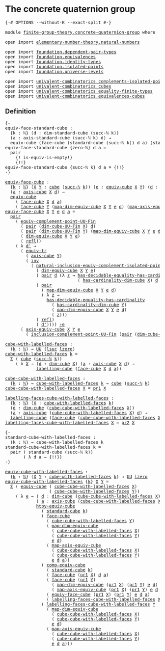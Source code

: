 # The concrete quaternion group

<pre class="Agda"><a id="42" class="Symbol">{-#</a> <a id="46" class="Keyword">OPTIONS</a> <a id="54" class="Pragma">--without-K</a> <a id="66" class="Pragma">--exact-split</a> <a id="80" class="Symbol">#-}</a>

<a id="85" class="Keyword">module</a> <a id="92" href="finite-group-theory.concrete-quaternion-group.html" class="Module">finite-group-theory.concrete-quaternion-group</a> <a id="138" class="Keyword">where</a>

<a id="145" class="Keyword">open</a> <a id="150" class="Keyword">import</a> <a id="157" href="elementary-number-theory.natural-numbers.html" class="Module">elementary-number-theory.natural-numbers</a>

<a id="199" class="Keyword">open</a> <a id="204" class="Keyword">import</a> <a id="211" href="foundation.dependent-pair-types.html" class="Module">foundation.dependent-pair-types</a>
<a id="243" class="Keyword">open</a> <a id="248" class="Keyword">import</a> <a id="255" href="foundation.equivalences.html" class="Module">foundation.equivalences</a>
<a id="279" class="Keyword">open</a> <a id="284" class="Keyword">import</a> <a id="291" href="foundation.identity-types.html" class="Module">foundation.identity-types</a>
<a id="317" class="Keyword">open</a> <a id="322" class="Keyword">import</a> <a id="329" href="foundation.isolated-points.html" class="Module">foundation.isolated-points</a>
<a id="356" class="Keyword">open</a> <a id="361" class="Keyword">import</a> <a id="368" href="foundation.universe-levels.html" class="Module">foundation.universe-levels</a>

<a id="396" class="Keyword">open</a> <a id="401" class="Keyword">import</a> <a id="408" href="univalent-combinatorics.complements-isolated-points.html" class="Module">univalent-combinatorics.complements-isolated-points</a>
<a id="460" class="Keyword">open</a> <a id="465" class="Keyword">import</a> <a id="472" href="univalent-combinatorics.cubes.html" class="Module">univalent-combinatorics.cubes</a>
<a id="502" class="Keyword">open</a> <a id="507" class="Keyword">import</a> <a id="514" href="univalent-combinatorics.equality-finite-types.html" class="Module">univalent-combinatorics.equality-finite-types</a>
<a id="560" class="Keyword">open</a> <a id="565" class="Keyword">import</a> <a id="572" href="univalent-combinatorics.equivalences-cubes.html" class="Module">univalent-combinatorics.equivalences-cubes</a>
</pre>
## Definition

<pre class="Agda"><a id="643" class="Comment">{-
equiv-face-standard-cube :
  {k : ℕ} (d : dim-standard-cube (succ-ℕ k))
  (a : axis-standard-cube (succ-ℕ k) d) →
  equiv-cube (face-cube (standard-cube (succ-ℕ k)) d a) (standard-cube k)
equiv-face-standard-cube {zero-ℕ} d a =
  pair
    {! is-equiv-is-empty!}
    {!!}
equiv-face-standard-cube {succ-ℕ k} d a = {!!}
-}</a>

<a id="equiv-face-cube"></a><a id="968" href="finite-group-theory.concrete-quaternion-group.html#968" class="Function">equiv-face-cube</a> <a id="984" class="Symbol">:</a>
  <a id="988" class="Symbol">{</a><a id="989" href="finite-group-theory.concrete-quaternion-group.html#989" class="Bound">k</a> <a id="991" class="Symbol">:</a> <a id="993" href="elementary-number-theory.natural-numbers.html#1444" class="Datatype">ℕ</a><a id="994" class="Symbol">}</a> <a id="996" class="Symbol">(</a><a id="997" href="finite-group-theory.concrete-quaternion-group.html#997" class="Bound">X</a> <a id="999" href="finite-group-theory.concrete-quaternion-group.html#999" class="Bound">Y</a> <a id="1001" class="Symbol">:</a> <a id="1003" href="univalent-combinatorics.cubes.html#715" class="Function">cube</a> <a id="1008" class="Symbol">(</a><a id="1009" href="elementary-number-theory.natural-numbers.html#1478" class="InductiveConstructor">succ-ℕ</a> <a id="1016" href="finite-group-theory.concrete-quaternion-group.html#989" class="Bound">k</a><a id="1017" class="Symbol">))</a> <a id="1020" class="Symbol">(</a><a id="1021" href="finite-group-theory.concrete-quaternion-group.html#1021" class="Bound">e</a> <a id="1023" class="Symbol">:</a> <a id="1025" href="univalent-combinatorics.equivalences-cubes.html#1325" class="Function">equiv-cube</a> <a id="1036" href="finite-group-theory.concrete-quaternion-group.html#997" class="Bound">X</a> <a id="1038" href="finite-group-theory.concrete-quaternion-group.html#999" class="Bound">Y</a><a id="1039" class="Symbol">)</a> <a id="1041" class="Symbol">(</a><a id="1042" href="finite-group-theory.concrete-quaternion-group.html#1042" class="Bound">d</a> <a id="1044" class="Symbol">:</a> <a id="1046" href="univalent-combinatorics.cubes.html#875" class="Function">dim-cube</a> <a id="1055" href="finite-group-theory.concrete-quaternion-group.html#997" class="Bound">X</a><a id="1056" class="Symbol">)</a>
  <a id="1060" class="Symbol">(</a><a id="1061" href="finite-group-theory.concrete-quaternion-group.html#1061" class="Bound">a</a> <a id="1063" class="Symbol">:</a> <a id="1065" href="univalent-combinatorics.cubes.html#1524" class="Function">axis-cube</a> <a id="1075" href="finite-group-theory.concrete-quaternion-group.html#997" class="Bound">X</a> <a id="1077" href="finite-group-theory.concrete-quaternion-group.html#1042" class="Bound">d</a><a id="1078" class="Symbol">)</a> <a id="1080" class="Symbol">→</a>
  <a id="1084" href="univalent-combinatorics.equivalences-cubes.html#1325" class="Function">equiv-cube</a>
    <a id="1099" class="Symbol">(</a> <a id="1101" href="univalent-combinatorics.cubes.html#3241" class="Function">face-cube</a> <a id="1111" href="finite-group-theory.concrete-quaternion-group.html#997" class="Bound">X</a> <a id="1113" href="finite-group-theory.concrete-quaternion-group.html#1042" class="Bound">d</a> <a id="1115" href="finite-group-theory.concrete-quaternion-group.html#1061" class="Bound">a</a><a id="1116" class="Symbol">)</a>
    <a id="1122" class="Symbol">(</a> <a id="1124" href="univalent-combinatorics.cubes.html#3241" class="Function">face-cube</a> <a id="1134" href="finite-group-theory.concrete-quaternion-group.html#999" class="Bound">Y</a> <a id="1136" class="Symbol">(</a><a id="1137" href="univalent-combinatorics.equivalences-cubes.html#1627" class="Function">map-dim-equiv-cube</a> <a id="1156" href="finite-group-theory.concrete-quaternion-group.html#997" class="Bound">X</a> <a id="1158" href="finite-group-theory.concrete-quaternion-group.html#999" class="Bound">Y</a> <a id="1160" href="finite-group-theory.concrete-quaternion-group.html#1021" class="Bound">e</a> <a id="1162" href="finite-group-theory.concrete-quaternion-group.html#1042" class="Bound">d</a><a id="1163" class="Symbol">)</a> <a id="1165" class="Symbol">(</a><a id="1166" href="univalent-combinatorics.equivalences-cubes.html#1950" class="Function">map-axis-equiv-cube</a> <a id="1186" href="finite-group-theory.concrete-quaternion-group.html#997" class="Bound">X</a> <a id="1188" href="finite-group-theory.concrete-quaternion-group.html#999" class="Bound">Y</a> <a id="1190" href="finite-group-theory.concrete-quaternion-group.html#1021" class="Bound">e</a> <a id="1192" href="finite-group-theory.concrete-quaternion-group.html#1042" class="Bound">d</a> <a id="1194" href="finite-group-theory.concrete-quaternion-group.html#1061" class="Bound">a</a><a id="1195" class="Symbol">))</a>
<a id="1198" href="finite-group-theory.concrete-quaternion-group.html#968" class="Function">equiv-face-cube</a> <a id="1214" href="finite-group-theory.concrete-quaternion-group.html#1214" class="Bound">X</a> <a id="1216" href="finite-group-theory.concrete-quaternion-group.html#1216" class="Bound">Y</a> <a id="1218" href="finite-group-theory.concrete-quaternion-group.html#1218" class="Bound">e</a> <a id="1220" href="finite-group-theory.concrete-quaternion-group.html#1220" class="Bound">d</a> <a id="1222" href="finite-group-theory.concrete-quaternion-group.html#1222" class="Bound">a</a> <a id="1224" class="Symbol">=</a>
  <a id="1228" href="foundation-core.dependent-pair-types.html#575" class="InductiveConstructor">pair</a>
    <a id="1237" class="Symbol">(</a> <a id="1239" href="univalent-combinatorics.complements-isolated-points.html#5768" class="Function">equiv-complement-point-UU-Fin</a>
      <a id="1275" class="Symbol">(</a> <a id="1277" href="foundation-core.dependent-pair-types.html#575" class="InductiveConstructor">pair</a> <a id="1282" class="Symbol">(</a><a id="1283" href="univalent-combinatorics.cubes.html#798" class="Function">dim-cube-UU-Fin</a> <a id="1299" href="finite-group-theory.concrete-quaternion-group.html#1214" class="Bound">X</a><a id="1300" class="Symbol">)</a> <a id="1302" href="finite-group-theory.concrete-quaternion-group.html#1220" class="Bound">d</a><a id="1303" class="Symbol">)</a>
      <a id="1311" class="Symbol">(</a> <a id="1313" href="foundation-core.dependent-pair-types.html#575" class="InductiveConstructor">pair</a> <a id="1318" class="Symbol">(</a><a id="1319" href="univalent-combinatorics.cubes.html#798" class="Function">dim-cube-UU-Fin</a> <a id="1335" href="finite-group-theory.concrete-quaternion-group.html#1216" class="Bound">Y</a><a id="1336" class="Symbol">)</a> <a id="1338" class="Symbol">(</a><a id="1339" href="univalent-combinatorics.equivalences-cubes.html#1627" class="Function">map-dim-equiv-cube</a> <a id="1358" href="finite-group-theory.concrete-quaternion-group.html#1214" class="Bound">X</a> <a id="1360" href="finite-group-theory.concrete-quaternion-group.html#1216" class="Bound">Y</a> <a id="1362" href="finite-group-theory.concrete-quaternion-group.html#1218" class="Bound">e</a> <a id="1364" href="finite-group-theory.concrete-quaternion-group.html#1220" class="Bound">d</a><a id="1365" class="Symbol">))</a>
      <a id="1374" class="Symbol">(</a> <a id="1376" href="univalent-combinatorics.equivalences-cubes.html#1512" class="Function">dim-equiv-cube</a> <a id="1391" href="finite-group-theory.concrete-quaternion-group.html#1214" class="Bound">X</a> <a id="1393" href="finite-group-theory.concrete-quaternion-group.html#1216" class="Bound">Y</a> <a id="1395" href="finite-group-theory.concrete-quaternion-group.html#1218" class="Bound">e</a><a id="1396" class="Symbol">)</a>
      <a id="1404" class="Symbol">(</a> <a id="1406" href="foundation-core.identity-types.html#1807" class="InductiveConstructor">refl</a><a id="1410" class="Symbol">))</a>
    <a id="1417" class="Symbol">(</a> <a id="1419" class="Symbol">λ</a> <a id="1421" href="finite-group-theory.concrete-quaternion-group.html#1421" class="Bound">d&#39;</a> <a id="1424" class="Symbol">→</a>
      <a id="1432" class="Symbol">(</a> <a id="1434" href="foundation.identity-types.html#3840" class="Function">equiv-tr</a>
        <a id="1451" class="Symbol">(</a> <a id="1453" href="univalent-combinatorics.cubes.html#1524" class="Function">axis-cube</a> <a id="1463" href="finite-group-theory.concrete-quaternion-group.html#1216" class="Bound">Y</a><a id="1464" class="Symbol">)</a>
        <a id="1474" class="Symbol">(</a> <a id="1476" href="foundation-core.identity-types.html#2716" class="Function">inv</a>
          <a id="1490" class="Symbol">(</a> <a id="1492" href="foundation.isolated-points.html#12625" class="Function">natural-inclusion-equiv-complement-isolated-point</a>
            <a id="1554" class="Symbol">(</a> <a id="1556" href="univalent-combinatorics.equivalences-cubes.html#1512" class="Function">dim-equiv-cube</a> <a id="1571" href="finite-group-theory.concrete-quaternion-group.html#1214" class="Bound">X</a> <a id="1573" href="finite-group-theory.concrete-quaternion-group.html#1216" class="Bound">Y</a> <a id="1575" href="finite-group-theory.concrete-quaternion-group.html#1218" class="Bound">e</a><a id="1576" class="Symbol">)</a>
            <a id="1590" class="Symbol">(</a> <a id="1592" href="foundation-core.dependent-pair-types.html#575" class="InductiveConstructor">pair</a> <a id="1597" href="finite-group-theory.concrete-quaternion-group.html#1220" class="Bound">d</a> <a id="1599" class="Symbol">(λ</a> <a id="1602" href="finite-group-theory.concrete-quaternion-group.html#1602" class="Bound">z</a> <a id="1604" class="Symbol">→</a> <a id="1606" href="univalent-combinatorics.equality-finite-types.html#2901" class="Function">has-decidable-equality-has-cardinality</a>
                            <a id="1673" class="Symbol">(</a> <a id="1675" href="univalent-combinatorics.cubes.html#960" class="Function">has-cardinality-dim-cube</a> <a id="1700" href="finite-group-theory.concrete-quaternion-group.html#1214" class="Bound">X</a><a id="1701" class="Symbol">)</a> <a id="1703" href="finite-group-theory.concrete-quaternion-group.html#1220" class="Bound">d</a> <a id="1705" href="finite-group-theory.concrete-quaternion-group.html#1602" class="Bound">z</a><a id="1706" class="Symbol">))</a>
            <a id="1721" class="Symbol">(</a> <a id="1723" href="foundation-core.dependent-pair-types.html#575" class="InductiveConstructor">pair</a>
              <a id="1742" class="Symbol">(</a> <a id="1744" href="univalent-combinatorics.equivalences-cubes.html#1627" class="Function">map-dim-equiv-cube</a> <a id="1763" href="finite-group-theory.concrete-quaternion-group.html#1214" class="Bound">X</a> <a id="1765" href="finite-group-theory.concrete-quaternion-group.html#1216" class="Bound">Y</a> <a id="1767" href="finite-group-theory.concrete-quaternion-group.html#1218" class="Bound">e</a> <a id="1769" href="finite-group-theory.concrete-quaternion-group.html#1220" class="Bound">d</a><a id="1770" class="Symbol">)</a>
              <a id="1786" class="Symbol">(</a> <a id="1788" class="Symbol">λ</a> <a id="1790" href="finite-group-theory.concrete-quaternion-group.html#1790" class="Bound">z</a> <a id="1792" class="Symbol">→</a>
                <a id="1810" href="univalent-combinatorics.equality-finite-types.html#2901" class="Function">has-decidable-equality-has-cardinality</a>
                  <a id="1867" class="Symbol">(</a> <a id="1869" href="univalent-combinatorics.cubes.html#960" class="Function">has-cardinality-dim-cube</a> <a id="1894" href="finite-group-theory.concrete-quaternion-group.html#1216" class="Bound">Y</a><a id="1895" class="Symbol">)</a>
                  <a id="1915" class="Symbol">(</a> <a id="1917" href="univalent-combinatorics.equivalences-cubes.html#1627" class="Function">map-dim-equiv-cube</a> <a id="1936" href="finite-group-theory.concrete-quaternion-group.html#1214" class="Bound">X</a> <a id="1938" href="finite-group-theory.concrete-quaternion-group.html#1216" class="Bound">Y</a> <a id="1940" href="finite-group-theory.concrete-quaternion-group.html#1218" class="Bound">e</a> <a id="1942" href="finite-group-theory.concrete-quaternion-group.html#1220" class="Bound">d</a><a id="1943" class="Symbol">)</a>
                  <a id="1963" class="Symbol">(</a> <a id="1965" href="finite-group-theory.concrete-quaternion-group.html#1790" class="Bound">z</a><a id="1966" class="Symbol">)))</a>
            <a id="1982" class="Symbol">(</a> <a id="1984" href="foundation-core.identity-types.html#1807" class="InductiveConstructor">refl</a><a id="1988" class="Symbol">)</a>
            <a id="2002" class="Symbol">(</a> <a id="2004" href="finite-group-theory.concrete-quaternion-group.html#1421" class="Bound">d&#39;</a><a id="2006" class="Symbol">))))</a> <a id="2011" href="foundation-core.equivalences.html#7856" class="Function Operator">∘e</a>
      <a id="2020" class="Symbol">(</a> <a id="2022" href="univalent-combinatorics.equivalences-cubes.html#1777" class="Function">axis-equiv-cube</a> <a id="2038" href="finite-group-theory.concrete-quaternion-group.html#1214" class="Bound">X</a> <a id="2040" href="finite-group-theory.concrete-quaternion-group.html#1216" class="Bound">Y</a> <a id="2042" href="finite-group-theory.concrete-quaternion-group.html#1218" class="Bound">e</a>
        <a id="2052" class="Symbol">(</a> <a id="2054" href="univalent-combinatorics.complements-isolated-points.html#4857" class="Function">inclusion-complement-point-UU-Fin</a> <a id="2088" class="Symbol">(</a><a id="2089" href="foundation-core.dependent-pair-types.html#575" class="InductiveConstructor">pair</a> <a id="2094" class="Symbol">(</a><a id="2095" href="univalent-combinatorics.cubes.html#798" class="Function">dim-cube-UU-Fin</a> <a id="2111" href="finite-group-theory.concrete-quaternion-group.html#1214" class="Bound">X</a><a id="2112" class="Symbol">)</a> <a id="2114" href="finite-group-theory.concrete-quaternion-group.html#1220" class="Bound">d</a><a id="2115" class="Symbol">)</a> <a id="2117" href="finite-group-theory.concrete-quaternion-group.html#1421" class="Bound">d&#39;</a><a id="2119" class="Symbol">)))</a>

<a id="cube-with-labelled-faces"></a><a id="2124" href="finite-group-theory.concrete-quaternion-group.html#2124" class="Function">cube-with-labelled-faces</a> <a id="2149" class="Symbol">:</a>
  <a id="2153" class="Symbol">(</a><a id="2154" href="finite-group-theory.concrete-quaternion-group.html#2154" class="Bound">k</a> <a id="2156" class="Symbol">:</a> <a id="2158" href="elementary-number-theory.natural-numbers.html#1444" class="Datatype">ℕ</a><a id="2159" class="Symbol">)</a> <a id="2161" class="Symbol">→</a> <a id="2163" href="foundation-core.universe-levels.html#222" class="Primitive">UU</a> <a id="2166" class="Symbol">(</a><a id="2167" href="Agda.Primitive.html#780" class="Primitive">lsuc</a> <a id="2172" href="Agda.Primitive.html#764" class="Primitive">lzero</a><a id="2177" class="Symbol">)</a>
<a id="2179" href="finite-group-theory.concrete-quaternion-group.html#2124" class="Function">cube-with-labelled-faces</a> <a id="2204" href="finite-group-theory.concrete-quaternion-group.html#2204" class="Bound">k</a> <a id="2206" class="Symbol">=</a>
  <a id="2210" href="foundation-core.dependent-pair-types.html#502" class="Record">Σ</a> <a id="2212" class="Symbol">(</a> <a id="2214" href="univalent-combinatorics.cubes.html#715" class="Function">cube</a> <a id="2219" class="Symbol">(</a><a id="2220" href="elementary-number-theory.natural-numbers.html#1478" class="InductiveConstructor">succ-ℕ</a> <a id="2227" href="finite-group-theory.concrete-quaternion-group.html#2204" class="Bound">k</a><a id="2228" class="Symbol">))</a>
    <a id="2235" class="Symbol">(</a> <a id="2237" class="Symbol">λ</a> <a id="2239" href="finite-group-theory.concrete-quaternion-group.html#2239" class="Bound">X</a> <a id="2241" class="Symbol">→</a> <a id="2243" class="Symbol">(</a><a id="2244" href="finite-group-theory.concrete-quaternion-group.html#2244" class="Bound">d</a> <a id="2246" class="Symbol">:</a> <a id="2248" href="univalent-combinatorics.cubes.html#875" class="Function">dim-cube</a> <a id="2257" href="finite-group-theory.concrete-quaternion-group.html#2239" class="Bound">X</a><a id="2258" class="Symbol">)</a> <a id="2260" class="Symbol">(</a><a id="2261" href="finite-group-theory.concrete-quaternion-group.html#2261" class="Bound">a</a> <a id="2263" class="Symbol">:</a> <a id="2265" href="univalent-combinatorics.cubes.html#1524" class="Function">axis-cube</a> <a id="2275" href="finite-group-theory.concrete-quaternion-group.html#2239" class="Bound">X</a> <a id="2277" href="finite-group-theory.concrete-quaternion-group.html#2244" class="Bound">d</a><a id="2278" class="Symbol">)</a> <a id="2280" class="Symbol">→</a>
            <a id="2294" href="univalent-combinatorics.equivalences-cubes.html#5340" class="Function">labelling-cube</a> <a id="2309" class="Symbol">(</a><a id="2310" href="univalent-combinatorics.cubes.html#3241" class="Function">face-cube</a> <a id="2320" href="finite-group-theory.concrete-quaternion-group.html#2239" class="Bound">X</a> <a id="2322" href="finite-group-theory.concrete-quaternion-group.html#2244" class="Bound">d</a> <a id="2324" href="finite-group-theory.concrete-quaternion-group.html#2261" class="Bound">a</a><a id="2325" class="Symbol">))</a>

<a id="cube-cube-with-labelled-faces"></a><a id="2329" href="finite-group-theory.concrete-quaternion-group.html#2329" class="Function">cube-cube-with-labelled-faces</a> <a id="2359" class="Symbol">:</a>
  <a id="2363" class="Symbol">{</a><a id="2364" href="finite-group-theory.concrete-quaternion-group.html#2364" class="Bound">k</a> <a id="2366" class="Symbol">:</a> <a id="2368" href="elementary-number-theory.natural-numbers.html#1444" class="Datatype">ℕ</a><a id="2369" class="Symbol">}</a> <a id="2371" class="Symbol">→</a> <a id="2373" href="finite-group-theory.concrete-quaternion-group.html#2124" class="Function">cube-with-labelled-faces</a> <a id="2398" href="finite-group-theory.concrete-quaternion-group.html#2364" class="Bound">k</a> <a id="2400" class="Symbol">→</a> <a id="2402" href="univalent-combinatorics.cubes.html#715" class="Function">cube</a> <a id="2407" class="Symbol">(</a><a id="2408" href="elementary-number-theory.natural-numbers.html#1478" class="InductiveConstructor">succ-ℕ</a> <a id="2415" href="finite-group-theory.concrete-quaternion-group.html#2364" class="Bound">k</a><a id="2416" class="Symbol">)</a>
<a id="2418" href="finite-group-theory.concrete-quaternion-group.html#2329" class="Function">cube-cube-with-labelled-faces</a> <a id="2448" href="finite-group-theory.concrete-quaternion-group.html#2448" class="Bound">X</a> <a id="2450" class="Symbol">=</a> <a id="2452" href="foundation-core.dependent-pair-types.html#592" class="Field">pr1</a> <a id="2456" href="finite-group-theory.concrete-quaternion-group.html#2448" class="Bound">X</a>

<a id="labelling-faces-cube-with-labelled-faces"></a><a id="2459" href="finite-group-theory.concrete-quaternion-group.html#2459" class="Function">labelling-faces-cube-with-labelled-faces</a> <a id="2500" class="Symbol">:</a>
  <a id="2504" class="Symbol">{</a><a id="2505" href="finite-group-theory.concrete-quaternion-group.html#2505" class="Bound">k</a> <a id="2507" class="Symbol">:</a> <a id="2509" href="elementary-number-theory.natural-numbers.html#1444" class="Datatype">ℕ</a><a id="2510" class="Symbol">}</a> <a id="2512" class="Symbol">(</a><a id="2513" href="finite-group-theory.concrete-quaternion-group.html#2513" class="Bound">X</a> <a id="2515" class="Symbol">:</a> <a id="2517" href="finite-group-theory.concrete-quaternion-group.html#2124" class="Function">cube-with-labelled-faces</a> <a id="2542" href="finite-group-theory.concrete-quaternion-group.html#2505" class="Bound">k</a><a id="2543" class="Symbol">)</a>
  <a id="2547" class="Symbol">(</a><a id="2548" href="finite-group-theory.concrete-quaternion-group.html#2548" class="Bound">d</a> <a id="2550" class="Symbol">:</a> <a id="2552" href="univalent-combinatorics.cubes.html#875" class="Function">dim-cube</a> <a id="2561" class="Symbol">(</a><a id="2562" href="finite-group-theory.concrete-quaternion-group.html#2329" class="Function">cube-cube-with-labelled-faces</a> <a id="2592" href="finite-group-theory.concrete-quaternion-group.html#2513" class="Bound">X</a><a id="2593" class="Symbol">))</a>
  <a id="2598" class="Symbol">(</a><a id="2599" href="finite-group-theory.concrete-quaternion-group.html#2599" class="Bound">a</a> <a id="2601" class="Symbol">:</a> <a id="2603" href="univalent-combinatorics.cubes.html#1524" class="Function">axis-cube</a> <a id="2613" class="Symbol">(</a><a id="2614" href="finite-group-theory.concrete-quaternion-group.html#2329" class="Function">cube-cube-with-labelled-faces</a> <a id="2644" href="finite-group-theory.concrete-quaternion-group.html#2513" class="Bound">X</a><a id="2645" class="Symbol">)</a> <a id="2647" href="finite-group-theory.concrete-quaternion-group.html#2548" class="Bound">d</a><a id="2648" class="Symbol">)</a> <a id="2650" class="Symbol">→</a>
  <a id="2654" href="univalent-combinatorics.equivalences-cubes.html#5340" class="Function">labelling-cube</a> <a id="2669" class="Symbol">(</a><a id="2670" href="univalent-combinatorics.cubes.html#3241" class="Function">face-cube</a> <a id="2680" class="Symbol">(</a><a id="2681" href="finite-group-theory.concrete-quaternion-group.html#2329" class="Function">cube-cube-with-labelled-faces</a> <a id="2711" href="finite-group-theory.concrete-quaternion-group.html#2513" class="Bound">X</a><a id="2712" class="Symbol">)</a> <a id="2714" href="finite-group-theory.concrete-quaternion-group.html#2548" class="Bound">d</a> <a id="2716" href="finite-group-theory.concrete-quaternion-group.html#2599" class="Bound">a</a><a id="2717" class="Symbol">)</a>
<a id="2719" href="finite-group-theory.concrete-quaternion-group.html#2459" class="Function">labelling-faces-cube-with-labelled-faces</a> <a id="2760" href="finite-group-theory.concrete-quaternion-group.html#2760" class="Bound">X</a> <a id="2762" class="Symbol">=</a> <a id="2764" href="foundation-core.dependent-pair-types.html#604" class="Field">pr2</a> <a id="2768" href="finite-group-theory.concrete-quaternion-group.html#2760" class="Bound">X</a>

<a id="2771" class="Comment">{-
standard-cube-with-labelled-faces :
  (k : ℕ) → cube-with-labelled-faces k
standard-cube-with-labelled-faces k =
  pair ( standard-cube (succ-ℕ k))
       ( λ d a → {!!})
-}</a>

<a id="equiv-cube-with-labelled-faces"></a><a id="2949" href="finite-group-theory.concrete-quaternion-group.html#2949" class="Function">equiv-cube-with-labelled-faces</a> <a id="2980" class="Symbol">:</a>
  <a id="2984" class="Symbol">{</a><a id="2985" href="finite-group-theory.concrete-quaternion-group.html#2985" class="Bound">k</a> <a id="2987" class="Symbol">:</a> <a id="2989" href="elementary-number-theory.natural-numbers.html#1444" class="Datatype">ℕ</a><a id="2990" class="Symbol">}</a> <a id="2992" class="Symbol">(</a><a id="2993" href="finite-group-theory.concrete-quaternion-group.html#2993" class="Bound">X</a> <a id="2995" href="finite-group-theory.concrete-quaternion-group.html#2995" class="Bound">Y</a> <a id="2997" class="Symbol">:</a> <a id="2999" href="finite-group-theory.concrete-quaternion-group.html#2124" class="Function">cube-with-labelled-faces</a> <a id="3024" href="finite-group-theory.concrete-quaternion-group.html#2985" class="Bound">k</a><a id="3025" class="Symbol">)</a> <a id="3027" class="Symbol">→</a> <a id="3029" href="foundation-core.universe-levels.html#222" class="Primitive">UU</a> <a id="3032" href="Agda.Primitive.html#764" class="Primitive">lzero</a>
<a id="3038" href="finite-group-theory.concrete-quaternion-group.html#2949" class="Function">equiv-cube-with-labelled-faces</a> <a id="3069" class="Symbol">{</a><a id="3070" href="finite-group-theory.concrete-quaternion-group.html#3070" class="Bound">k</a><a id="3071" class="Symbol">}</a> <a id="3073" href="finite-group-theory.concrete-quaternion-group.html#3073" class="Bound">X</a> <a id="3075" href="finite-group-theory.concrete-quaternion-group.html#3075" class="Bound">Y</a> <a id="3077" class="Symbol">=</a>
  <a id="3081" href="foundation-core.dependent-pair-types.html#502" class="Record">Σ</a> <a id="3083" class="Symbol">(</a> <a id="3085" href="univalent-combinatorics.equivalences-cubes.html#1325" class="Function">equiv-cube</a> <a id="3096" class="Symbol">(</a> <a id="3098" href="finite-group-theory.concrete-quaternion-group.html#2329" class="Function">cube-cube-with-labelled-faces</a> <a id="3128" href="finite-group-theory.concrete-quaternion-group.html#3073" class="Bound">X</a><a id="3129" class="Symbol">)</a>
                 <a id="3148" class="Symbol">(</a> <a id="3150" href="finite-group-theory.concrete-quaternion-group.html#2329" class="Function">cube-cube-with-labelled-faces</a> <a id="3180" href="finite-group-theory.concrete-quaternion-group.html#3075" class="Bound">Y</a><a id="3181" class="Symbol">))</a>
    <a id="3188" class="Symbol">(</a> <a id="3190" class="Symbol">λ</a> <a id="3192" href="finite-group-theory.concrete-quaternion-group.html#3192" class="Bound">e</a> <a id="3194" class="Symbol">→</a> <a id="3196" class="Symbol">(</a> <a id="3198" href="finite-group-theory.concrete-quaternion-group.html#3198" class="Bound">d</a> <a id="3200" class="Symbol">:</a> <a id="3202" href="univalent-combinatorics.cubes.html#875" class="Function">dim-cube</a> <a id="3211" class="Symbol">(</a><a id="3212" href="finite-group-theory.concrete-quaternion-group.html#2329" class="Function">cube-cube-with-labelled-faces</a> <a id="3242" href="finite-group-theory.concrete-quaternion-group.html#3073" class="Bound">X</a><a id="3243" class="Symbol">))</a>
            <a id="3258" class="Symbol">(</a> <a id="3260" href="finite-group-theory.concrete-quaternion-group.html#3260" class="Bound">a</a> <a id="3262" class="Symbol">:</a> <a id="3264" href="univalent-combinatorics.cubes.html#1524" class="Function">axis-cube</a> <a id="3274" class="Symbol">(</a><a id="3275" href="finite-group-theory.concrete-quaternion-group.html#2329" class="Function">cube-cube-with-labelled-faces</a> <a id="3305" href="finite-group-theory.concrete-quaternion-group.html#3073" class="Bound">X</a><a id="3306" class="Symbol">)</a> <a id="3308" href="finite-group-theory.concrete-quaternion-group.html#3198" class="Bound">d</a><a id="3309" class="Symbol">)</a> <a id="3311" class="Symbol">→</a>
            <a id="3325" href="univalent-combinatorics.equivalences-cubes.html#3592" class="Function">htpy-equiv-cube</a>
              <a id="3355" class="Symbol">(</a> <a id="3357" href="univalent-combinatorics.cubes.html#2766" class="Function">standard-cube</a> <a id="3371" href="finite-group-theory.concrete-quaternion-group.html#3070" class="Bound">k</a><a id="3372" class="Symbol">)</a>
              <a id="3388" class="Symbol">(</a> <a id="3390" href="univalent-combinatorics.cubes.html#3241" class="Function">face-cube</a>
                <a id="3416" class="Symbol">(</a> <a id="3418" href="finite-group-theory.concrete-quaternion-group.html#2329" class="Function">cube-cube-with-labelled-faces</a> <a id="3448" href="finite-group-theory.concrete-quaternion-group.html#3075" class="Bound">Y</a><a id="3449" class="Symbol">)</a>
                <a id="3467" class="Symbol">(</a> <a id="3469" href="univalent-combinatorics.equivalences-cubes.html#1627" class="Function">map-dim-equiv-cube</a>
                  <a id="3506" class="Symbol">(</a> <a id="3508" href="finite-group-theory.concrete-quaternion-group.html#2329" class="Function">cube-cube-with-labelled-faces</a> <a id="3538" href="finite-group-theory.concrete-quaternion-group.html#3073" class="Bound">X</a><a id="3539" class="Symbol">)</a>
                  <a id="3559" class="Symbol">(</a> <a id="3561" href="finite-group-theory.concrete-quaternion-group.html#2329" class="Function">cube-cube-with-labelled-faces</a> <a id="3591" href="finite-group-theory.concrete-quaternion-group.html#3075" class="Bound">Y</a><a id="3592" class="Symbol">)</a>
                  <a id="3612" href="finite-group-theory.concrete-quaternion-group.html#3192" class="Bound">e</a> <a id="3614" href="finite-group-theory.concrete-quaternion-group.html#3198" class="Bound">d</a><a id="3615" class="Symbol">)</a>
                <a id="3633" class="Symbol">(</a> <a id="3635" href="univalent-combinatorics.equivalences-cubes.html#1950" class="Function">map-axis-equiv-cube</a>
                  <a id="3673" class="Symbol">(</a> <a id="3675" href="finite-group-theory.concrete-quaternion-group.html#2329" class="Function">cube-cube-with-labelled-faces</a> <a id="3705" href="finite-group-theory.concrete-quaternion-group.html#3073" class="Bound">X</a><a id="3706" class="Symbol">)</a>
                  <a id="3726" class="Symbol">(</a> <a id="3728" href="finite-group-theory.concrete-quaternion-group.html#2329" class="Function">cube-cube-with-labelled-faces</a> <a id="3758" href="finite-group-theory.concrete-quaternion-group.html#3075" class="Bound">Y</a><a id="3759" class="Symbol">)</a>
                  <a id="3779" href="finite-group-theory.concrete-quaternion-group.html#3192" class="Bound">e</a> <a id="3781" href="finite-group-theory.concrete-quaternion-group.html#3198" class="Bound">d</a> <a id="3783" href="finite-group-theory.concrete-quaternion-group.html#3260" class="Bound">a</a><a id="3784" class="Symbol">))</a>
              <a id="3801" class="Symbol">(</a> <a id="3803" href="univalent-combinatorics.equivalences-cubes.html#3358" class="Function">comp-equiv-cube</a>
                <a id="3835" class="Symbol">(</a> <a id="3837" href="univalent-combinatorics.cubes.html#2766" class="Function">standard-cube</a> <a id="3851" href="finite-group-theory.concrete-quaternion-group.html#3070" class="Bound">k</a><a id="3852" class="Symbol">)</a>
                <a id="3870" class="Symbol">(</a> <a id="3872" href="univalent-combinatorics.cubes.html#3241" class="Function">face-cube</a> <a id="3882" class="Symbol">(</a><a id="3883" href="foundation-core.dependent-pair-types.html#592" class="Field">pr1</a> <a id="3887" href="finite-group-theory.concrete-quaternion-group.html#3073" class="Bound">X</a><a id="3888" class="Symbol">)</a> <a id="3890" href="finite-group-theory.concrete-quaternion-group.html#3198" class="Bound">d</a> <a id="3892" href="finite-group-theory.concrete-quaternion-group.html#3260" class="Bound">a</a><a id="3893" class="Symbol">)</a>
                <a id="3911" class="Symbol">(</a> <a id="3913" href="univalent-combinatorics.cubes.html#3241" class="Function">face-cube</a> <a id="3923" class="Symbol">(</a><a id="3924" href="foundation-core.dependent-pair-types.html#592" class="Field">pr1</a> <a id="3928" href="finite-group-theory.concrete-quaternion-group.html#3075" class="Bound">Y</a><a id="3929" class="Symbol">)</a>
                  <a id="3949" class="Symbol">(</a> <a id="3951" href="univalent-combinatorics.equivalences-cubes.html#1627" class="Function">map-dim-equiv-cube</a> <a id="3970" class="Symbol">(</a><a id="3971" href="foundation-core.dependent-pair-types.html#592" class="Field">pr1</a> <a id="3975" href="finite-group-theory.concrete-quaternion-group.html#3073" class="Bound">X</a><a id="3976" class="Symbol">)</a> <a id="3978" class="Symbol">(</a><a id="3979" href="foundation-core.dependent-pair-types.html#592" class="Field">pr1</a> <a id="3983" href="finite-group-theory.concrete-quaternion-group.html#3075" class="Bound">Y</a><a id="3984" class="Symbol">)</a> <a id="3986" href="finite-group-theory.concrete-quaternion-group.html#3192" class="Bound">e</a> <a id="3988" href="finite-group-theory.concrete-quaternion-group.html#3198" class="Bound">d</a><a id="3989" class="Symbol">)</a>
                  <a id="4009" class="Symbol">(</a> <a id="4011" href="univalent-combinatorics.equivalences-cubes.html#1950" class="Function">map-axis-equiv-cube</a> <a id="4031" class="Symbol">(</a><a id="4032" href="foundation-core.dependent-pair-types.html#592" class="Field">pr1</a> <a id="4036" href="finite-group-theory.concrete-quaternion-group.html#3073" class="Bound">X</a><a id="4037" class="Symbol">)</a> <a id="4039" class="Symbol">(</a><a id="4040" href="foundation-core.dependent-pair-types.html#592" class="Field">pr1</a> <a id="4044" href="finite-group-theory.concrete-quaternion-group.html#3075" class="Bound">Y</a><a id="4045" class="Symbol">)</a> <a id="4047" href="finite-group-theory.concrete-quaternion-group.html#3192" class="Bound">e</a> <a id="4049" href="finite-group-theory.concrete-quaternion-group.html#3198" class="Bound">d</a> <a id="4051" href="finite-group-theory.concrete-quaternion-group.html#3260" class="Bound">a</a><a id="4052" class="Symbol">))</a>
                <a id="4071" class="Symbol">(</a> <a id="4073" href="finite-group-theory.concrete-quaternion-group.html#968" class="Function">equiv-face-cube</a> <a id="4089" class="Symbol">(</a><a id="4090" href="foundation-core.dependent-pair-types.html#592" class="Field">pr1</a> <a id="4094" href="finite-group-theory.concrete-quaternion-group.html#3073" class="Bound">X</a><a id="4095" class="Symbol">)</a> <a id="4097" class="Symbol">(</a><a id="4098" href="foundation-core.dependent-pair-types.html#592" class="Field">pr1</a> <a id="4102" href="finite-group-theory.concrete-quaternion-group.html#3075" class="Bound">Y</a><a id="4103" class="Symbol">)</a> <a id="4105" href="finite-group-theory.concrete-quaternion-group.html#3192" class="Bound">e</a> <a id="4107" href="finite-group-theory.concrete-quaternion-group.html#3198" class="Bound">d</a> <a id="4109" href="finite-group-theory.concrete-quaternion-group.html#3260" class="Bound">a</a><a id="4110" class="Symbol">)</a>
                <a id="4128" class="Symbol">(</a> <a id="4130" href="finite-group-theory.concrete-quaternion-group.html#2459" class="Function">labelling-faces-cube-with-labelled-faces</a> <a id="4171" href="finite-group-theory.concrete-quaternion-group.html#3073" class="Bound">X</a> <a id="4173" href="finite-group-theory.concrete-quaternion-group.html#3198" class="Bound">d</a> <a id="4175" href="finite-group-theory.concrete-quaternion-group.html#3260" class="Bound">a</a><a id="4176" class="Symbol">))</a>
              <a id="4193" class="Symbol">(</a> <a id="4195" href="finite-group-theory.concrete-quaternion-group.html#2459" class="Function">labelling-faces-cube-with-labelled-faces</a> <a id="4236" href="finite-group-theory.concrete-quaternion-group.html#3075" class="Bound">Y</a>
                <a id="4254" class="Symbol">(</a> <a id="4256" href="univalent-combinatorics.equivalences-cubes.html#1627" class="Function">map-dim-equiv-cube</a>
                  <a id="4293" class="Symbol">(</a> <a id="4295" href="finite-group-theory.concrete-quaternion-group.html#2329" class="Function">cube-cube-with-labelled-faces</a> <a id="4325" href="finite-group-theory.concrete-quaternion-group.html#3073" class="Bound">X</a><a id="4326" class="Symbol">)</a>
                  <a id="4346" class="Symbol">(</a> <a id="4348" href="finite-group-theory.concrete-quaternion-group.html#2329" class="Function">cube-cube-with-labelled-faces</a> <a id="4378" href="finite-group-theory.concrete-quaternion-group.html#3075" class="Bound">Y</a><a id="4379" class="Symbol">)</a>
                  <a id="4399" href="finite-group-theory.concrete-quaternion-group.html#3192" class="Bound">e</a> <a id="4401" href="finite-group-theory.concrete-quaternion-group.html#3198" class="Bound">d</a><a id="4402" class="Symbol">)</a>
                <a id="4420" class="Symbol">(</a> <a id="4422" href="univalent-combinatorics.equivalences-cubes.html#1950" class="Function">map-axis-equiv-cube</a>
                  <a id="4460" class="Symbol">(</a> <a id="4462" href="finite-group-theory.concrete-quaternion-group.html#2329" class="Function">cube-cube-with-labelled-faces</a> <a id="4492" href="finite-group-theory.concrete-quaternion-group.html#3073" class="Bound">X</a><a id="4493" class="Symbol">)</a>
                  <a id="4513" class="Symbol">(</a> <a id="4515" href="finite-group-theory.concrete-quaternion-group.html#2329" class="Function">cube-cube-with-labelled-faces</a> <a id="4545" href="finite-group-theory.concrete-quaternion-group.html#3075" class="Bound">Y</a><a id="4546" class="Symbol">)</a>
                  <a id="4566" href="finite-group-theory.concrete-quaternion-group.html#3192" class="Bound">e</a> <a id="4568" href="finite-group-theory.concrete-quaternion-group.html#3198" class="Bound">d</a> <a id="4570" href="finite-group-theory.concrete-quaternion-group.html#3260" class="Bound">a</a><a id="4571" class="Symbol">)))</a>
</pre>